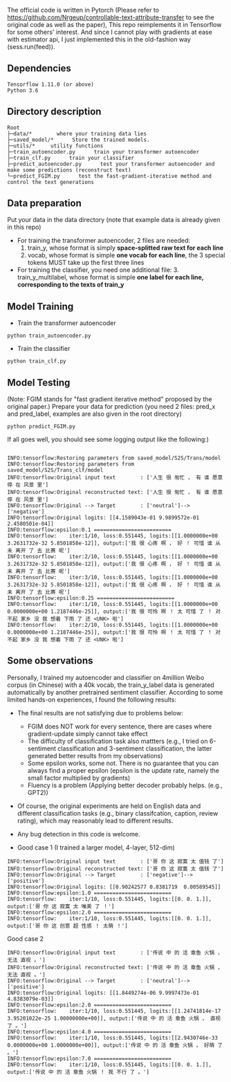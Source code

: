 The official code is written in Pytorch (Please refer to <https://github.com/Nrgeup/controllable-text-attribute-transfer> to see the original code as well as the paper), 
This repo reimplements it in Tensorflow for some others' interest. And since I cannot play with gradients at ease with estimator api, I just implemented this in the old-fashion way (sess.run(feed)).

## Dependencies
~~~
Tensorflow 1.11.0 (or above)
Python 3.6
~~~

## Directory description
~~~
Root
├─data/*        where your training data lies
├─saved_model/*      Store the trained models.
├─utils/*     utility functions
├─train_autoencoder.py      train your transformer autoencoder
├─train_clf.py      train your classifier
├─predict_autoencoder.py      test your transformer autoencoder and make some predictions (reconstruct text)
└─predict_FGIM.py      test the fast-gradient-iterative method and control the text generations
~~~

## Data preparation

Put your data in the data directory (note that example data is already given in this repo)
- For training the transformer autoencoder, 2 files are needed: 
	1. train_y, whose format is simply **space-splitted raw text for each line**
	2. vocab, whose format is simple **one vocab for each line**, the 3 special tokens MUST take up the first three lines
- For training the classifier, you need one additional file:
	3. train_y_multilabel, whose format is simple **one label for each line, corresponding to the texts of train_y**

## Model Training

- Train the transformer autoencoder

~~~
python train_autoencoder.py
~~~

- Train the classifier

~~~
python train_clf.py
~~~

## Model Testing

(Note: FGIM stands for "fast gradient iterative method" proposed by the original paper.)
Prepare your data for prediction (you need 2 files: pred_x and pred_label, examples are also given in the root directory)
~~~
python predict_FGIM.py
~~~
If all goes well, you should see some logging output like the following:)
~~~

INFO:tensorflow:Restoring parameters from saved_model/S2S/Trans/model
INFO:tensorflow:Restoring parameters from saved_model/S2S/Trans_clf/model
INFO:tensorflow:Original input text        : ['人生 很 匆忙 ， 有 谁 愿意 停 在 风景 里']
INFO:tensorflow:Original reconstructed text: ['人生 很 匆忙 ， 有 谁 愿意 停 在 风景 里']
INFO:tensorflow:Original --> Target        : ['neutral']-->['negative']
INFO:tensorflow:Original logits: [[4.1589043e-01 9.9899572e-01 2.4580501e-04]]
INFO:tensorflow:epsilon:0.1 =========================
INFO:tensorflow:	iter:1/10, loss:0.551445, logits:[[1.0000000e+00 3.2631732e-32 5.8501858e-12]], output:['我 很 心疼 啊 ， 好 ！ 可惜 谁 从未 离开 了 去 比赛 呢']
INFO:tensorflow:	iter:2/10, loss:0.551445, logits:[[1.0000000e+00 3.2631732e-32 5.8501858e-12]], output:['我 很 心疼 啊 ， 好 ！ 可惜 谁 从未 离开 了 去 比赛 呢']
INFO:tensorflow:	iter:3/10, loss:0.551445, logits:[[1.0000000e+00 3.2631732e-32 5.8501858e-12]], output:['我 很 心疼 啊 ， 好 ！ 可惜 谁 从未 离开 了 去 比赛 呢']
INFO:tensorflow:epsilon:0.25 =========================
INFO:tensorflow:	iter:1/10, loss:0.551445, logits:[[1.0000000e+00 0.0000000e+00 1.2187446e-25]], output:['我 很 可怜 啊 ！ 太 可惜 了 ！ 对不起 家乡 没 我 想着 下雨 了 还 <UNK> 啦']
INFO:tensorflow:	iter:2/10, loss:0.551445, logits:[[1.0000000e+00 0.0000000e+00 1.2187446e-25]], output:['我 很 可怜 啊 ！ 太 可惜 了 ！ 对不起 家乡 没 我 想着 下雨 了 还 <UNK> 啦']
~~~

## Some observations
Personally, I trained my autoencoder and classifier on 4million Weibo corpus (in Chinese) with a 40k vocab, the train_y_label data is generated automatically by another pretrained sentiment classifier. According to some limited hands-on experiences, I found the following results:
- The final results are not satisfying due to problems below: 
	- FGIM does NOT work for every sentence, there are cases where gradient-update simply cannot  take effect
	- The difficulty of classification task also mattters (e.g., I tried on 6-sentiment classification and 3-sentiment classification, the latter generated better results from my observations)
	- Some epsilon works, some not. There is no guarantee that you can always find a proper epsilon (epsilon is the update rate, namely the small factor multiplied by gradients)
	- Fluency is a problem (Applying better decoder probably helps. (e.g., GPT2))
- Of course, the original experiments are held on English data and different classification tasks (e.g., binary classifcation, caption, review rating), which may reasonably lead to different results.
- Any bug detection in this code is welcome.

- Good case 1 (I trained a larger model, 4-layer, 512-dim)
~~~
INFO:tensorflow:Original input text        : ['哥 你 这 寂寞 太 值钱 了']
INFO:tensorflow:Original reconstructed text: ['哥 你 这 寂寞 太 值钱 了']
INFO:tensorflow:Original --> Target        : ['negative']-->['positive']
INFO:tensorflow:Original logits: [[0.90242577 0.8381719  0.00589545]]
INFO:tensorflow:epsilon:1.0 =========================
INFO:tensorflow:	iter:1/10, loss:0.551445, logits:[[0. 0. 1.]], output:['哥 你 这 寂寞 太 唯美 了 ！']
INFO:tensorflow:epsilon:2.0 =========================
INFO:tensorflow:	iter:1/10, loss:0.551445, logits:[[0. 0. 1.]], output:['哥 你 这 创意 超 性感 ！ 太萌 ！']
~~~
Good case 2
~~~
INFO:tensorflow:Original input text        : ['传说 中 的 活 章鱼 火锅 ， 无法 直视 。']
INFO:tensorflow:Original reconstructed text: ['传说 中 的 活 章鱼 火锅 ， 无法 直视 。']
INFO:tensorflow:Original --> Target        : ['neutral']-->['positive']
INFO:tensorflow:Original logits: [[1.8449274e-06 9.9997473e-01 4.8383079e-03]]
INFO:tensorflow:epsilon:2.0 =========================
INFO:tensorflow:	iter:1/10, loss:0.551445, logits:[[1.24741814e-17 3.95201022e-25 1.00000000e+00]], output:['传说 中 的 活 章鱼 火锅 ， 直视 了 。']
INFO:tensorflow:epsilon:4.0 =========================
INFO:tensorflow:	iter:1/10, loss:0.551445, logits:[[2.9430746e-33 0.0000000e+00 1.0000000e+00]], output:['传说 中 的 活 章鱼 火锅 ， 好萌 了 。']
INFO:tensorflow:epsilon:7.0 =========================
INFO:tensorflow:	iter:1/10, loss:0.551445, logits:[[0. 0. 1.]], output:['传说 中 的 活 章鱼 火锅 ！ 我 不行 了 。']
~~~

